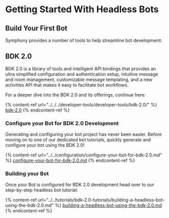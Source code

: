 # Getting Started With Headless Bots

## Build Your First Bot

Symphony provides a number of tools to help streamline bot development:

## BDK 2.0 <a href="#bdk-2-0" id="bdk-2-0"></a>

BDK 2.0 is a library of tools and intelligent API bindings that provides an ultra simplified configuration and authentication setup, intuitive message and room management, customizable message templating, and a new activities API that makes it easy to facilitate bot workflows.

For a deeper dive into the BDK 2.0 and its offerings, continue here:

{% content-ref url="../../../developer-tools/developer-tools/bdk-2.0/" %}
[bdk-2.0](../../../developer-tools/developer-tools/bdk-2.0/)
{% endcontent-ref %}

### Configure your Bot for BDK 2.0 Development <a href="#configure-your-bot-for-bdk-2-0-development" id="configure-your-bot-for-bdk-2-0-development"></a>

Generating and configuring your bot project has never been easier. Before moving on to one of our dedicated bot tutorials, quickly generate and configure your bot using the BDK 2.0!

{% content-ref url="../../configuration/configure-your-bot-for-bdk-2.0.md" %}
[configure-your-bot-for-bdk-2.0.md](../../configuration/configure-your-bot-for-bdk-2.0.md)
{% endcontent-ref %}

### Building your Bot <a href="#building-your-bot" id="building-your-bot"></a>

Once your Bot is configured for BDK 2.0 development head over to our step-by-step headless bot tutorial:

{% content-ref url="../../tutorials/bdk-2.0-tutorials/building-a-headless-bot-using-the-bdk-2.0.md" %}
[building-a-headless-bot-using-the-bdk-2.0.md](../../tutorials/bdk-2.0-tutorials/building-a-headless-bot-using-the-bdk-2.0.md)
{% endcontent-ref %}
